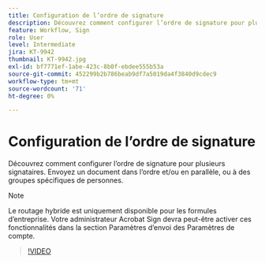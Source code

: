 ```yaml
---
title: Configuration de l’ordre de signature
description: Découvrez comment configurer l’ordre de signature pour plusieurs signataires
feature: Workflow, Sign
role: User
level: Intermediate
jira: KT-9942
thumbnail: KT-9942.jpg
exl-id: bf7771ef-1abe-423c-8b0f-ebdee555b53a
source-git-commit: 452299b2b786beab9df7a5019da4f3840d9cdec9
workflow-type: tm+mt
source-wordcount: '71'
ht-degree: 0%

---
```


# Configuration de l’ordre de signature

Découvrez comment configurer l’ordre de signature pour plusieurs signataires. Envoyez un document dans l’ordre et/ou en parallèle, ou à des groupes spécifiques de personnes.

>[!NOTE]
>
>Le routage hybride est uniquement disponible pour les formules d’entreprise. Votre administrateur Acrobat Sign devra peut-être activer ces fonctionnalités dans la section Paramètres d’envoi des Paramètres de compte.

>[!VIDEO](https://video.tv.adobe.com/v/342249?quality=12&learn=on&hidetitle=true)
